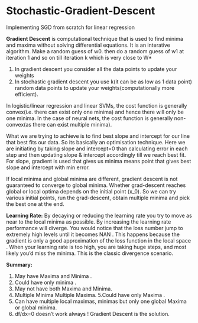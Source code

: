 # Stochastic-Gradient-Descent
Implementing SGD from scratch for linear regression

**Gradient Descent** is computational technique that is used to find minima and maxima without solving differential equations. It is an interative algorithm. Make a random guess of w0. then do a random guess of w1 at iteration 1 and so on till iteration k which is very close to W*

1. In gradient descent you consider all the data points to update your weights
2. In stochastic gradient descent you use k(it can be as low as 1 data point) random data points to update your weights(computationally more efficient).


In logistic/linear regression and linear SVMs, the cost function is generally convex(i.e. there can exist only one minima) and hence there will only be one minima. In the case of neural nets, the cost function is generally non-convex(as there can exist multiple minima).

What we are trying to achieve is to find best slope and intercept for our line that best fits our data. So its basically an optimisation technique. Here we are initiating by taking slope and intercept=0 than calculating error in each step and then updating slope & intercept accordingly till we reach best fit. For slope, gradient is used that gives us minima means point that gives best slope and intercept with min error.

If local minima and global minima are different, gradient descent is not guaranteed to converge to global minima. Whether grad-descent reaches global or local optima depends on the initial point (x_0). So we can try various initial points, run the grad-descent, obtain multiple minima and pick the best one at the end.

**Learning Rate:**  By decaying or reducing the learning rate you try to move as near to the local minima as possible. By increasing the learning rate performance will diverge. You would notice that the loss number jump to extremely high levels until it becomes NAN . This happens because the gradient is only a good approximation of the loss function in the local space . When your learning rate is too high, you are taking huge steps, and most likely you’d miss the minima. This is the classic divergence scenario.




**Summary:**
1. May have Maxima and Minima .
2. Could have only minima .
3. May not have both Maxima and Minima.
4. Multiple Minima Multiple Maxima.
5.Could have only Maxima .
6. Can have multiple local maximas, minimas but only one global Maxima or global minima.
7. df/dx=0 doesn’t work always ! Gradient Descent is the solution.
